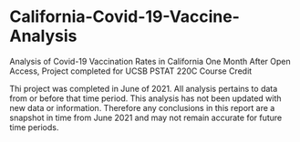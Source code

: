 # California-Covid-19-Vaccine-Analysis
Analysis of Covid-19 Vaccination Rates in California One Month After Open Access, Project completed for UCSB PSTAT 220C Course Credit

Thi project was completed in June of 2021. All analysis pertains to data from or before that time period. This analysis has not been updated with new data or information. Therefore any conclusions in this report are a snapshot in time from June 2021 and may not remain accurate  for future time periods.
